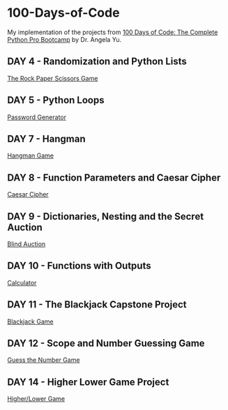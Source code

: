# 100-Days-of-Code

My implementation of the projects from [100 Days of Code: The Complete Python Pro Bootcamp](https://www.udemy.com/course/100-days-of-code/
) by Dr. Angela Yu.

## DAY 4 - Randomization and Python Lists
[The Rock Paper Scissors Game](https://github.com/Yulia-Didun/100-Days-of-Code/blob/main/DAY%204%20(Rock%20Paper%20Scissors%20Game)/main.py)


## DAY 5 - Python Loops
[Password Generator](https://github.com/Yulia-Didun/100-Days-of-Code/blob/main/DAY%205%20(Password%20Generator)/main.py)


## DAY 7 - Hangman
[Hangman Game](https://github.com/Yulia-Didun/100-Days-of-Code/tree/main/DAY%207%20(Hangman%20Game))


## DAY 8 - Function Parameters and Caesar Cipher
[Caesar Cipher](https://github.com/Yulia-Didun/100-Days-of-Code/tree/main/DAY%208%20(Caesar%20Cipher))


## DAY 9 - Dictionaries, Nesting and the Secret Auction
[Blind Auction](https://github.com/Yulia-Didun/100-Days-of-Code/tree/main/DAY%209%20(Blind%20Auction))


## DAY 10 - Functions with Outputs
[Calculator](https://github.com/Yulia-Didun/100-Days-of-Code/tree/main/DAY%2010%20(Calculator))


## DAY 11 - The Blackjack Capstone Project
[Blackjack Game](https://github.com/Yulia-Didun/100-Days-of-Code/tree/main/DAY%2011%20(Blackjack%20Game))


## DAY 12 - Scope and Number Guessing Game
[Guess the Number Game](https://github.com/Yulia-Didun/100-Days-of-Code/tree/main/DAY%2012%20(Guess%20The%20Number%20Game))


## DAY 14 - Higher Lower Game Project
[Higher/Lower Game](https://github.com/Yulia-Didun/100-Days-of-Code/tree/main/DAY%2014%20(Higher%20Lower%20Game))


